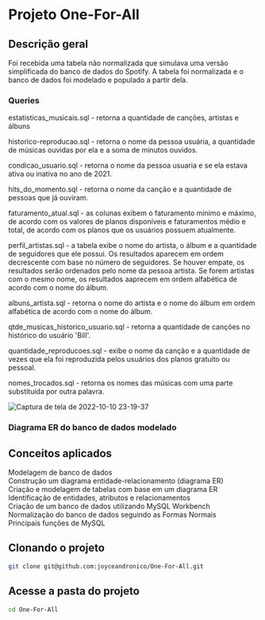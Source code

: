 # Projeto One-For-All

## Descrição geral


Foi recebida uma tabela não normalizada que simulava uma versão simplificada do banco de dados do Spotify. A tabela foi normalizada e o banco de dados foi modelado e populado a partir dela.

### Queries

estatisticas_musicais.sql - retorna a quantidade de canções, artistas e álbuns

historico-reproducao.sql - retorna o nome da pessoa usuária, a quantidade de músicas ouvidas por ela e a soma de minutos ouvidos.

condicao_usuario.sql - retorna o nome da pessoa usuaria e se ela estava ativa ou inativa no ano de 2021.

hits_do_momento.sql - retorna o nome da canção e a quantidade de pessoas que já ouviram.

faturamento_atual.sql - as colunas exibem o faturamento mínimo e máximo, de acordo com os valores de planos disponíveis e faturamentos médio e total, de acordo com os planos que os usuários possuem atualmente.

perfil_artistas.sql - a tabela exibe o nome do artista, o álbum e a quantidade de seguidores que ele possui. Os resultados aparecem em ordem decrescente com base no número de seguidores. Se houver empate, os resultados serão ordenados pelo nome da pessoa artista. Se forem artistas com o mesmo nome, os resultados aaprecem em ordem alfabética de acordo com o nome do álbum.

albuns_artista.sql - retorna o nome do artista e o nome do álbum em ordem alfabética de acordo com o nome do álbum.

qtde_musicas_historico_usuario.sql - retorna a quantidade de canções no histórico do usuário 'Bill'.

quantidade_reproducoes.sql - exibe o nome da canção e a quantidade de vezes que ela foi reproduzida pelos usuários dos planos gratuito ou pessoal.

nomes_trocados.sql - retorna os nomes das músicas com uma parte substituída por outra palavra.

![Captura de tela de 2022-10-10 23-19-37](https://user-images.githubusercontent.com/74635536/194982525-81120bcf-ea1c-48f5-be5d-2325ce2fa23c.png)

### Diagrama ER do banco de dados modelado



## Conceitos aplicados

Modelagem de banco de dados<br>
Construção um diagrama entidade-relacionamento (diagrama ER)<br>
Criação e modelagem de tabelas com base em um diagrama ER<br>
Identificação de entidades, atributos e relacionamentos<br>
Criação de um banco de dados utilizando MySQL Workbench<br>
Normalização do banco de dados seguindo as Formas Normais<br>
Principais funções de MySQL<br>


## Clonando o projeto

```bash
git clone git@github.com:joyceandronico/One-For-All.git
```

## Acesse a pasta do projeto

```bash
cd One-For-All
```

